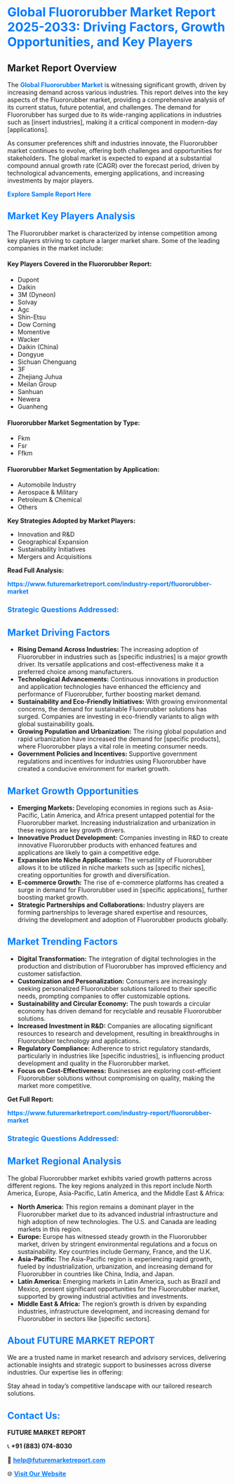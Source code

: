 <h1 style="color: #007BFF;">Global Fluororubber Market Report 2025-2033: Driving Factors, Growth Opportunities, and Key Players</h1>

<section id="overview">
<h2>Market Report Overview</h2>
<p>The <a href="https://www.futuremarketreport.com/industry-report/fluororubber-market" style="color: #007BFF; text-decoration: none;"><strong>Global Fluororubber Market</strong></a> is witnessing significant growth, driven by increasing demand across various industries. This report delves into the key aspects of the Fluororubber market, providing a comprehensive analysis of its current status, future potential, and challenges. The demand for Fluororubber has surged due to its wide-ranging applications in industries such as [insert industries], making it a critical component in modern-day [applications].</p>
<p>As consumer preferences shift and industries innovate, the Fluororubber market continues to evolve, offering both challenges and opportunities for stakeholders. The global market is expected to expand at a substantial compound annual growth rate (CAGR) over the forecast period, driven by technological advancements, emerging applications, and increasing investments by major players.</p>
</section>

<section id="overview">
<p><a href="https://www.futuremarketreport.com/request-sample/reportId=30630" style="color: #007BFF; text-decoration: none;"><strong>Explore Sample Report Here</strong></a></p>
</section>

<section id="key-players">
<h2 style="color: #007BFF;">Market Key Players Analysis</h2>
<p>The Fluororubber market is characterized by intense competition among key players striving to capture a larger market share. Some of the leading companies in the market include:</p>
<h4>Key Players Covered in the Fluororubber Report:</h4>
<ul><li>Dupont</li><li>Daikin</li><li>3M (Dyneon)</li><li>Solvay</li><li>Agc</li><li>Shin-Etsu</li><li>Dow Corning</li><li>Momentive</li><li>Wacker</li><li>Daikin (China)</li><li>Dongyue</li><li>Sichuan Chenguang</li><li>3F</li><li>Zhejiang Juhua</li><li>Meilan Group</li><li>Sanhuan</li><li>Newera</li><li>Guanheng</li></ul>
<h4>Fluororubber Market Segmentation by Type:</h4>
<ul><li>Fkm</li><li>Fsr</li><li>Ffkm</li></ul>

<h4>Fluororubber Market Segmentation by Application:</h4>
<ul><li>Automobile Industry</li><li>Aerospace &amp; Military</li><li>Petroleum &amp; Chemical</li><li>Others</li></ul>
<p><strong>Key Strategies Adopted by Market Players:</strong></p>
<ul>
<li>Innovation and R&D</li>
<li>Geographical Expansion</li>
<li>Sustainability Initiatives</li>
<li>Mergers and Acquisitions</li>
</ul>
</section>

<section>
<p><strong>Read Full Analysis: </strong></p><a href="https://www.futuremarketreport.com/industry-report/fluororubber-market" style="color: #007BFF; text-decoration: none;"><strong>https://www.futuremarketreport.com/industry-report/fluororubber-market</strong></a>
<h3 style="color: #007BFF;">Strategic Questions Addressed:</h3>
</section>

<section id="driving-factors">
<h2 style="color: #007BFF;">Market Driving Factors</h2>
<ul>
<li><strong>Rising Demand Across Industries:</strong> The increasing adoption of Fluororubber in industries such as [specific industries] is a major growth driver. Its versatile applications and cost-effectiveness make it a preferred choice among manufacturers.</li>
<li><strong>Technological Advancements:</strong> Continuous innovations in production and application technologies have enhanced the efficiency and performance of Fluororubber, further boosting market demand.</li>
<li><strong>Sustainability and Eco-Friendly Initiatives:</strong> With growing environmental concerns, the demand for sustainable Fluororubber solutions has surged. Companies are investing in eco-friendly variants to align with global sustainability goals.</li>
<li><strong>Growing Population and Urbanization:</strong> The rising global population and rapid urbanization have increased the demand for [specific products], where Fluororubber plays a vital role in meeting consumer needs.</li>
<li><strong>Government Policies and Incentives:</strong> Supportive government regulations and incentives for industries using Fluororubber have created a conducive environment for market growth.</li>
</ul>
</section>

<section id="growth-opportunities">
<h2 style="color: #007BFF;">Market Growth Opportunities</h2>
<ul>
<li><strong>Emerging Markets:</strong> Developing economies in regions such as Asia-Pacific, Latin America, and Africa present untapped potential for the Fluororubber market. Increasing industrialization and urbanization in these regions are key growth drivers.</li>
<li><strong>Innovative Product Development:</strong> Companies investing in R&D to create innovative Fluororubber products with enhanced features and applications are likely to gain a competitive edge.</li>
<li><strong>Expansion into Niche Applications:</strong> The versatility of Fluororubber allows it to be utilized in niche markets such as [specific niches], creating opportunities for growth and diversification.</li>
<li><strong>E-commerce Growth:</strong> The rise of e-commerce platforms has created a surge in demand for Fluororubber used in [specific applications], further boosting market growth.</li>
<li><strong>Strategic Partnerships and Collaborations:</strong> Industry players are forming partnerships to leverage shared expertise and resources, driving the development and adoption of Fluororubber products globally.</li>
</ul>
</section>

<section id="trending-factors">
<h2 style="color: #007BFF;">Market Trending Factors</h2>
<ul>
<li><strong>Digital Transformation:</strong> The integration of digital technologies in the production and distribution of Fluororubber has improved efficiency and customer satisfaction.</li>
<li><strong>Customization and Personalization:</strong> Consumers are increasingly seeking personalized Fluororubber solutions tailored to their specific needs, prompting companies to offer customizable options.</li>
<li><strong>Sustainability and Circular Economy:</strong> The push towards a circular economy has driven demand for recyclable and reusable Fluororubber solutions.</li>
<li><strong>Increased Investment in R&D:</strong> Companies are allocating significant resources to research and development, resulting in breakthroughs in Fluororubber technology and applications.</li>
<li><strong>Regulatory Compliance:</strong> Adherence to strict regulatory standards, particularly in industries like [specific industries], is influencing product development and quality in the Fluororubber market.</li>
<li><strong>Focus on Cost-Effectiveness:</strong> Businesses are exploring cost-efficient Fluororubber solutions without compromising on quality, making the market more competitive.</li>
</ul>
</section>

<section>
<p><strong>Get Full Report: </strong></p><a href="https://www.futuremarketreport.com/industry-report/fluororubber-market" style="color: #007BFF; text-decoration: none;"><strong>https://www.futuremarketreport.com/industry-report/fluororubber-market</strong></a>
<h3 style="color: #007BFF;">Strategic Questions Addressed:</h3>
</section>


<section id="regional-analysis">
<h2 style="color: #007BFF;">Market Regional Analysis</h2>
<p>The global Fluororubber market exhibits varied growth patterns across different regions. The key regions analyzed in this report include North America, Europe, Asia-Pacific, Latin America, and the Middle East & Africa:</p>
<ul>
<li><strong>North America:</strong> This region remains a dominant player in the Fluororubber market due to its advanced industrial infrastructure and high adoption of new technologies. The U.S. and Canada are leading markets in this region.</li>
<li><strong>Europe:</strong> Europe has witnessed steady growth in the Fluororubber market, driven by stringent environmental regulations and a focus on sustainability. Key countries include Germany, France, and the U.K.</li>
<li><strong>Asia-Pacific:</strong> The Asia-Pacific region is experiencing rapid growth, fueled by industrialization, urbanization, and increasing demand for Fluororubber in countries like China, India, and Japan.</li>
<li><strong>Latin America:</strong> Emerging markets in Latin America, such as Brazil and Mexico, present significant opportunities for the Fluororubber market, supported by growing industrial activities and investments.</li>
<li><strong>Middle East & Africa:</strong> The region’s growth is driven by expanding industries, infrastructure development, and increasing demand for Fluororubber in sectors like [specific sectors].</li>
</ul>
</section>

<footer>
<h2 style="color: #007BFF;">About FUTURE MARKET REPORT</h2>
<p>We are a trusted name in market research and advisory services, delivering actionable insights and strategic support to businesses across diverse industries. Our expertise lies in offering:</p>

<p>Stay ahead in today’s competitive landscape with our tailored research solutions.</p>

<h2 style="color: #007BFF;">Contact Us:</h2>
<p><strong>FUTURE MARKET REPORT</strong></p>
<p>📞 <strong>+91 (883) 074-8030</strong></p>
<p>📧 <strong><a href="mailto:help@futuremarketreport.com" style="color: #007BFF;">help@futuremarketreport.com</a></strong></p>
<p>🌐 <strong><a href="https://www.futuremarketreport.com/" style="color: #007BFF;">Visit Our Website</a></strong></p>
</footer>